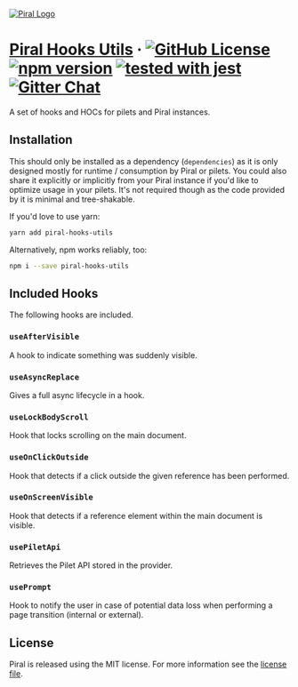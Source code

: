[![Piral Logo](https://github.com/smapiot/piral/raw/main/docs/assets/logo.png)](https://piral.io)

# [Piral Hooks Utils](https://piral.io) &middot; [![GitHub License](https://img.shields.io/badge/license-MIT-blue.svg)](https://github.com/smapiot/piral/blob/main/LICENSE) [![npm version](https://img.shields.io/npm/v/piral-hooks-utils.svg?style=flat)](https://www.npmjs.com/package/piral-hooks-utils) [![tested with jest](https://img.shields.io/badge/tested_with-jest-99424f.svg)](https://jestjs.io) [![Gitter Chat](https://badges.gitter.im/gitterHQ/gitter.png)](https://gitter.im/piral-io/community)

A set of hooks and HOCs for pilets and Piral instances.

## Installation

This should only be installed as a dependency (`dependencies`) as it is only designed mostly for runtime / consumption by Piral or pilets. You could also share it explicitly or implicitly from your Piral instance if you'd like to optimize usage in your pilets. It's not required though as the code provided by it is minimal and tree-shakable.

If you'd love to use yarn:

```sh
yarn add piral-hooks-utils
```

Alternatively, npm works reliably, too:

```sh
npm i --save piral-hooks-utils
```

## Included Hooks

The following hooks are included.

### `useAfterVisible`

A hook to indicate something was suddenly visible.

### `useAsyncReplace`

Gives a full async lifecycle in a hook.

### `useLockBodyScroll`

Hook that locks scrolling on the main document.

### `useOnClickOutside`

Hook that detects if a click outside the given reference has been performed.

### `useOnScreenVisible`

Hook that detects if a reference element within the main document is visible.

### `usePiletApi`

Retrieves the Pilet API stored in the provider.

### `usePrompt`

Hook to notify the user in case of potential data loss when performing a page transition (internal or external).

## License

Piral is released using the MIT license. For more information see the [license file](./LICENSE).

